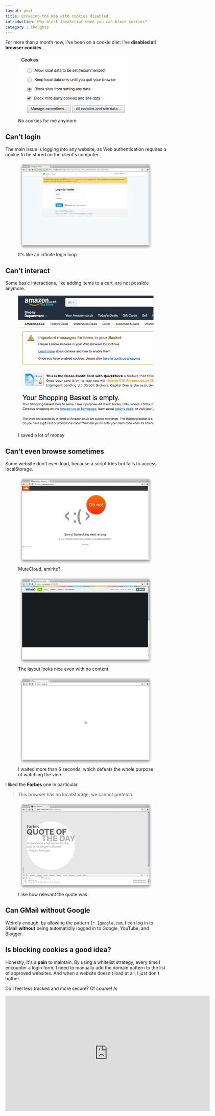 ```yaml
---
layout: post
title: Browsing the Web with cookies disabled
introduction: Why block JavaScript when you can block cookies?
category : Thoughts
---
```


For more than a month now, I've been on a cookie diet: I've **disabled all browser cookies**.

<figure>
  <img alt="Blocking cookies in Chrome" src="/images/cookie-blocking.png"><br>
  <figcaption>No cookies for me anymore</figcaption>
</figure>

## Can't login

The main issue is logging into any website, as Web authentication requires a cookie to be stored on the client's computer.

<figure>
  <img alt="Can't login to Twitter" src="/images/cookie-no-twitter-login.png"><br>
  <figcaption>It's like an infinite login loop</figcaption>
</figure>

## Can't interact

Some basic interactions, like adding items to a cart, are not possible anymore.

<figure>
  <img alt="Can't shop" src="/images/cookie-amazon-cant-shop.png"><br>
  <figcaption>I saved a lot of money</figcaption>
</figure>

## Can't even browse sometimes

Some website don't even load, because a script tries but fails to access localStorage.

<figure>
  <img alt="Can't listen to music" src="/images/cookie-soundcloud.png"><br>
  <figcaption>MuteCloud, amirite?</figcaption>
</figure>

<figure>
  <img alt="Can't watch a video" src="/images/cookie-vimeo.png"><br>
  <figcaption>The layout looks nice even with no content</figcaption>
</figure>

<figure>
  <img alt="Can't watch a vine" src="/images/cookie-vine.png"><br>
  <figcaption>I waited more than 6 seconds, which defeats the whole purpose of watching the vine</figcaption>
</figure>

I liked the **Forbes** one in particular.

> This browser has no localStorage, we cannot prefetch.

<figure>
  <img alt="Can't read Forbes" src="/images/cookie-no-localstorage.png"><br>
  <figcaption>I like how relevant the quote was</figcaption>
</figure>

## Can GMail without Google

Weirdly enough, by allowing the pattern `[*.]google.com`, I can log in to GMail **without** being automaticlly logged in to Google, YouTube, and Blogger.

## Is blocking cookies a good idea?

Honestly, it's a **pain** to maintain.
By using a whitelist strategy, every time I encounter a login form, I need to manually add the domain pattern to the list of approved websites.
And when a website doesn't load at all, I just don't bother.

Do I feel less tracked and more secure? Of course!
/s

<iframe width="640" height="360" src="https://www.youtube.com/embed/ZwzY1o_hB5Y" frameborder="0" allowfullscreen></iframe>